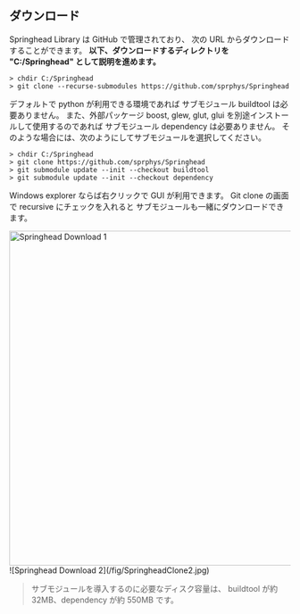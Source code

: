 ## ダウンロード

Springhead Library は GitHub で管理されており、
次の URL からダウンロードすることができます。
**以下、ダウンロードするディレクトリを "C:/Springhead" として説明を進めます。**

```
> chdir C:/Springhead
> git clone --recurse-submodules https://github.com/sprphys/Springhead
```

デフォルトで python が利用できる環境であれば
サブモジュール buildtool は必要ありません。
また、外部パッケージ boost, glew, glut, glui を別途インストールして使用するのであれば
サブモジュール dependency は必要ありません。
そのような場合には、次のようにしてサブモジュールを選択してください。
```
> chdir C:/Springhead
> git clone https://github.com/sprphys/Springhead
> git submodule update --init --checkout buildtool
> git submodule update --init --checkout dependency
```

Windows explorer ならば右クリックで GUI が利用できます。
Git clone の画面で recursive にチェックを入れると
サブモジュールも一緒にダウンロードできます。

<img src="/fig/SpringheadClone1.jpg" width="600px" alt="Springhead Download 1">
![Springhead Download 2](/fig/SpringheadClone2.jpg)

> サブモジュールを導入するのに必要なディスク容量は、
buildtool が約 32MB、dependency が約 550MB です。

